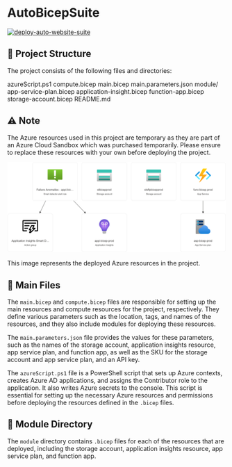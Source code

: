 # AutoBicepSuite

[![deploy-auto-website-suite](https://github.com/nenad0707/AutoBicepSuite/actions/workflows/workflow.yml/badge.svg)](https://github.com/nenad0707/AutoBicepSuite/actions/workflows/workflow.yml)

## 📂 Project Structure

The project consists of the following files and directories:

azureScript.ps1
compute.bicep
main.bicep
main.parameters.json
module/
app-service-plan.bicep
application-insight.bicep
function-app.bicep
storage-account.bicep
README.md

## ⚠️ Note

The Azure resources used in this project are temporary as they are part of an Azure Cloud Sandbox which was purchased temporarily. Please ensure to replace these resources with your own before deploying the project.

![Azure Infrastructure](azure-infrastructure.png "Azure Infrastructure")

This image represents the deployed Azure resources in the project.

## 📄 Main Files

The `main.bicep` and `compute.bicep` files are responsible for setting up the main resources and compute resources for the project, respectively. They define various parameters such as the location, tags, and names of the resources, and they also include modules for deploying these resources.

The `main.parameters.json` file provides the values for these parameters, such as the names of the storage account, application insights resource, app service plan, and function app, as well as the SKU for the storage account and app service plan, and an API key.

The `azureScript.ps1` file is a PowerShell script that sets up Azure contexts, creates Azure AD applications, and assigns the Contributor role to the application. It also writes Azure secrets to the console. This script is essential for setting up the necessary Azure resources and permissions before deploying the resources defined in the `.bicep` files.

## 📁 Module Directory

The `module` directory contains `.bicep` files for each of the resources that are deployed, including the storage account, application insights resource, app service plan, and function app.
